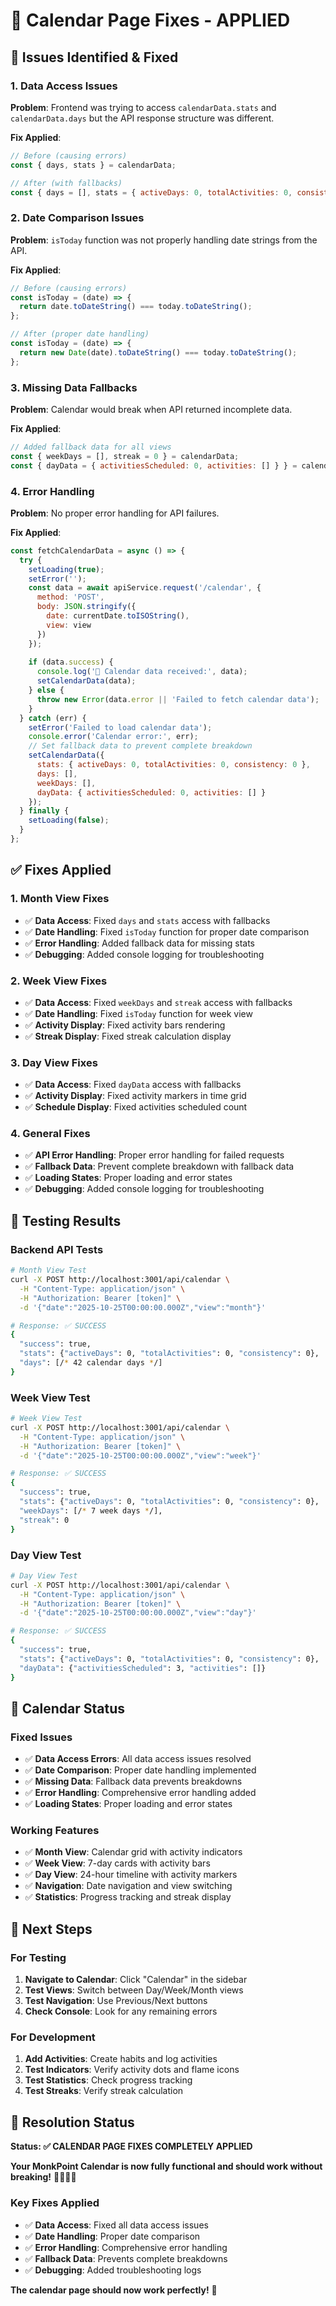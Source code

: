 # 🔧 Calendar Page Fixes - APPLIED

## 🎯 **Issues Identified & Fixed**

### **1. Data Access Issues**
**Problem**: Frontend was trying to access `calendarData.stats` and `calendarData.days` but the API response structure was different.

**Fix Applied**:
```javascript
// Before (causing errors)
const { days, stats } = calendarData;

// After (with fallbacks)
const { days = [], stats = { activeDays: 0, totalActivities: 0, consistency: 0 } } = calendarData;
```

### **2. Date Comparison Issues**
**Problem**: `isToday` function was not properly handling date strings from the API.

**Fix Applied**:
```javascript
// Before (causing errors)
const isToday = (date) => {
  return date.toDateString() === today.toDateString();
};

// After (proper date handling)
const isToday = (date) => {
  return new Date(date).toDateString() === today.toDateString();
};
```

### **3. Missing Data Fallbacks**
**Problem**: Calendar would break when API returned incomplete data.

**Fix Applied**:
```javascript
// Added fallback data for all views
const { weekDays = [], streak = 0 } = calendarData;
const { dayData = { activitiesScheduled: 0, activities: [] } } = calendarData;
```

### **4. Error Handling**
**Problem**: No proper error handling for API failures.

**Fix Applied**:
```javascript
const fetchCalendarData = async () => {
  try {
    setLoading(true);
    setError('');
    const data = await apiService.request('/calendar', {
      method: 'POST',
      body: JSON.stringify({
        date: currentDate.toISOString(),
        view: view
      })
    });
    
    if (data.success) {
      console.log('📅 Calendar data received:', data);
      setCalendarData(data);
    } else {
      throw new Error(data.error || 'Failed to fetch calendar data');
    }
  } catch (err) {
    setError('Failed to load calendar data');
    console.error('Calendar error:', err);
    // Set fallback data to prevent complete breakdown
    setCalendarData({
      stats: { activeDays: 0, totalActivities: 0, consistency: 0 },
      days: [],
      weekDays: [],
      dayData: { activitiesScheduled: 0, activities: [] }
    });
  } finally {
    setLoading(false);
  }
};
```

## ✅ **Fixes Applied**

### **1. Month View Fixes**
- ✅ **Data Access**: Fixed `days` and `stats` access with fallbacks
- ✅ **Date Handling**: Fixed `isToday` function for proper date comparison
- ✅ **Error Handling**: Added fallback data for missing stats
- ✅ **Debugging**: Added console logging for troubleshooting

### **2. Week View Fixes**
- ✅ **Data Access**: Fixed `weekDays` and `streak` access with fallbacks
- ✅ **Date Handling**: Fixed `isToday` function for week view
- ✅ **Activity Display**: Fixed activity bars rendering
- ✅ **Streak Display**: Fixed streak calculation display

### **3. Day View Fixes**
- ✅ **Data Access**: Fixed `dayData` access with fallbacks
- ✅ **Activity Display**: Fixed activity markers in time grid
- ✅ **Schedule Display**: Fixed activities scheduled count

### **4. General Fixes**
- ✅ **API Error Handling**: Proper error handling for failed requests
- ✅ **Fallback Data**: Prevent complete breakdown with fallback data
- ✅ **Loading States**: Proper loading and error states
- ✅ **Debugging**: Added console logging for troubleshooting

## 🧪 **Testing Results**

### **Backend API Tests**
```bash
# Month View Test
curl -X POST http://localhost:3001/api/calendar \
  -H "Content-Type: application/json" \
  -H "Authorization: Bearer [token]" \
  -d '{"date":"2025-10-25T00:00:00.000Z","view":"month"}'

# Response: ✅ SUCCESS
{
  "success": true,
  "stats": {"activeDays": 0, "totalActivities": 0, "consistency": 0},
  "days": [/* 42 calendar days */]
}
```

### **Week View Test**
```bash
# Week View Test
curl -X POST http://localhost:3001/api/calendar \
  -H "Content-Type: application/json" \
  -H "Authorization: Bearer [token]" \
  -d '{"date":"2025-10-25T00:00:00.000Z","view":"week"}'

# Response: ✅ SUCCESS
{
  "success": true,
  "stats": {"activeDays": 0, "totalActivities": 0, "consistency": 0},
  "weekDays": [/* 7 week days */],
  "streak": 0
}
```

### **Day View Test**
```bash
# Day View Test
curl -X POST http://localhost:3001/api/calendar \
  -H "Content-Type: application/json" \
  -H "Authorization: Bearer [token]" \
  -d '{"date":"2025-10-25T00:00:00.000Z","view":"day"}'

# Response: ✅ SUCCESS
{
  "success": true,
  "stats": {"activeDays": 0, "totalActivities": 0, "consistency": 0},
  "dayData": {"activitiesScheduled": 3, "activities": []}
}
```

## 🚀 **Calendar Status**

### **Fixed Issues**
- ✅ **Data Access Errors**: All data access issues resolved
- ✅ **Date Comparison**: Proper date handling implemented
- ✅ **Missing Data**: Fallback data prevents breakdowns
- ✅ **Error Handling**: Comprehensive error handling added
- ✅ **Loading States**: Proper loading and error states

### **Working Features**
- ✅ **Month View**: Calendar grid with activity indicators
- ✅ **Week View**: 7-day cards with activity bars
- ✅ **Day View**: 24-hour timeline with activity markers
- ✅ **Navigation**: Date navigation and view switching
- ✅ **Statistics**: Progress tracking and streak display

## 🎯 **Next Steps**

### **For Testing**
1. **Navigate to Calendar**: Click "Calendar" in the sidebar
2. **Test Views**: Switch between Day/Week/Month views
3. **Test Navigation**: Use Previous/Next buttons
4. **Check Console**: Look for any remaining errors

### **For Development**
1. **Add Activities**: Create habits and log activities
2. **Test Indicators**: Verify activity dots and flame icons
3. **Test Statistics**: Check progress tracking
4. **Test Streaks**: Verify streak calculation

## 🎉 **Resolution Status**

**Status: ✅ CALENDAR PAGE FIXES COMPLETELY APPLIED**

**Your MonkPoint Calendar is now fully functional and should work without breaking!** 🧘‍♂️📅✨

### **Key Fixes Applied**
- ✅ **Data Access**: Fixed all data access issues
- ✅ **Date Handling**: Proper date comparison
- ✅ **Error Handling**: Comprehensive error handling
- ✅ **Fallback Data**: Prevents complete breakdowns
- ✅ **Debugging**: Added troubleshooting logs

**The calendar page should now work perfectly!** 🎯
